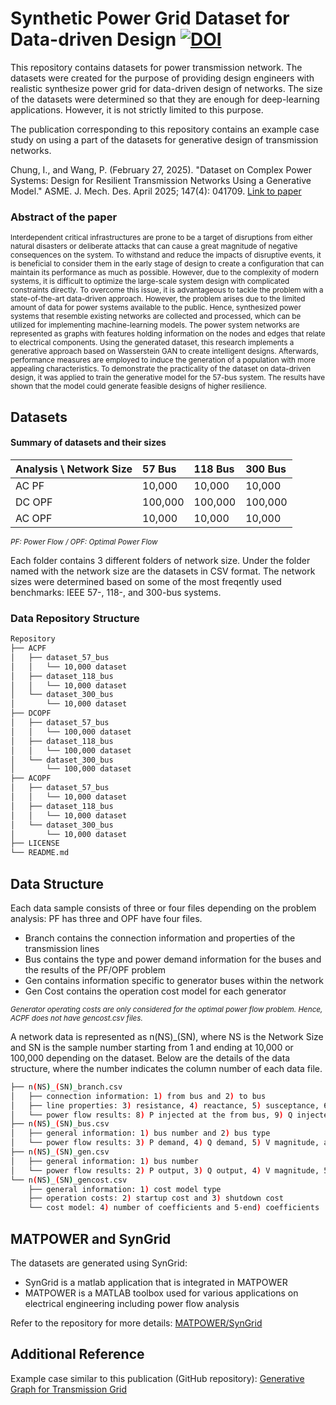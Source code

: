 # Synthetic Power Grid Dataset for Data-driven Design [![DOI](https://zenodo.org/badge/873313002.svg)](https://doi.org/10.5281/zenodo.14272556)
This repository contains datasets for power transmission network.
The datasets were created for the purpose of providing design engineers with realistic synthesize power grid for data-driven design of networks.
The size of the datasets were determined so that they are enough for deep-learning applications. However, it is not strictly limited to this purpose.

The publication corresponding to this repository contains an example case study on using a part of the datasets for generative design of transmission networks.

Chung, I., and Wang, P. (February 27, 2025). "Dataset on Complex Power Systems: Design for Resilient Transmission Networks Using a Generative Model." ASME. J. Mech. Des. April 2025; 147(4): 041709. [Link to paper](https://doi.org/10.1115/1.4067745)

### Abstract of the paper
<Sub>Interdependent critical infrastructures are prone to be a target of disruptions from either natural disasters or deliberate attacks that can cause a great magnitude of negative consequences on the system. To
withstand and reduce the impacts of disruptive events, it is beneficial to consider them in the early stage of design to create a configuration that can maintain its performance as much as possible. However, due to the complexity of modern systems, it is difficult to optimize the large-scale system design with complicated constraints directly. To overcome this issue, it is advantageous to tackle the problem with a state-of-the-art data-driven approach. However, the problem arises due to the limited amount of data for power systems available to the public. Hence, synthesized power systems that resemble existing networks are collected and processed,
which can be utilized for implementing machine-learning models. The power system networks are represented as graphs with features holding information on the nodes and edges that relate to electrical components. Using the generated dataset, this research implements a generative approach based on Wasserstein GAN to create intelligent designs. Afterwards, performance measures are employed to induce the generation of a population with more appealing characteristics. To demonstrate the practicality of the dataset on data-driven design, it was applied to train the generative model for the 57-bus system. The results have shown that the model could generate feasible designs of higher resilience.<Sub>

## Datasets 
#### Summary of datasets and their sizes
| Analysis \ Network Size | 57 Bus | 118 Bus | 300 Bus |
| :-------- | :------- | :------------- | :---------------------- |
| AC PF    | 10,000 | 10,000 | 10,000 |
| DC OPF   | 100,000 | 100,000 | 100,000 |
| AC OPF   | 10,000 | 10,000 | 10,000 |

<sub>*PF: Power Flow / OPF: Optimal Power Flow*<sub>

Each folder contains 3 different folders of network size. Under the folder named with the network size are the datasets in CSV format. 
The network sizes were determined based on some of the most freqently used benchmarks: IEEE 57-, 118-, and 300-bus systems.

### Data Repository Structure
```bash
Repository
├── ACPF
│   ├── dataset_57_bus
│   │   └── 10,000 dataset
│   ├── dataset_118_bus
│   │   └── 10,000 dataset
│   └── dataset_300_bus
│       └── 10,000 dataset
├── DCOPF
│   ├── dataset_57_bus
│   │   └── 100,000 dataset
│   ├── dataset_118_bus
│   │   └── 100,000 dataset
│   └── dataset_300_bus
│       └── 100,000 dataset
├── ACOPF
│   ├── dataset_57_bus
│   │   └── 10,000 dataset
│   ├── dataset_118_bus
│   │   └── 10,000 dataset
│   └── dataset_300_bus
│       └── 10,000 dataset
├── LICENSE
└── README.md
```

## Data Structure
Each data sample consists of three or four files depending on the problem analysis: PF has three and OPF have four files.
- Branch contains the connection information and properties of the transmission lines
- Bus contains the type and power demand information for the buses and the results of the PF/OPF problem
- Gen contains information specific to generator buses within the network
- Gen Cost contains the operation cost model for each generator

<sub>*Generator operating costs are only considered for the optimal power flow problem. Hence, ACPF does not have gencost.csv files.*<sub>

A network data is represented as n(NS)_(SN), where NS is the Network Size and SN is the sample number starting from 1 and ending at 10,000 or 100,000 depending on the dataset.
Below are the details of the data structure, where the number indicates the column number of each data file.
```bash
├── n(NS)_(SN)_branch.csv
│   ├── connection information: 1) from bus and 2) to bus
│   ├── line properties: 3) resistance, 4) reactance, 5) susceptance, 6) line rating, and 7) line status
│   └── power flow results: 8) P injected at the from bus, 9) Q injected at the from bus, 10) P injected at the to bus, and 11) Q injected at the to bus
├── n(NS)_(SN)_bus.csv
│   ├── general information: 1) bus number and 2) bus type
│   └── power flow results: 3) P demand, 4) Q demand, 5) V magnitude, and 6) V phase angle
├── n(NS)_(SN)_gen.csv
│   ├── general information: 1) bus number
│   └── power flow results: 2) P output, 3) Q output, 4) V magnitude, 5) status, 6) capacity, and 7) minimum power output
└── n(NS)_(SN)_gencost.csv
    ├── general information: 1) cost model type
    ├── operation costs: 2) startup cost and 3) shutdown cost
    └── cost model: 4) number of coefficients and 5-end) coefficients
```

## MATPOWER and SynGrid
The datasets are generated using SynGrid:
- SynGrid is a matlab application that is integrated in MATPOWER
- MATPOWER is a MATLAB toolbox used for various applications on electrical engineering including power flow analysis

Refer to the repository for more details: [MATPOWER/SynGrid](https://github.com/MATPOWER/mx-syngrid)

## Additional Reference
Example case similar to this publication (GitHub repository): [Generative Graph for Transmission Grid](https://github.com/IBChung/generative_graph.git)
